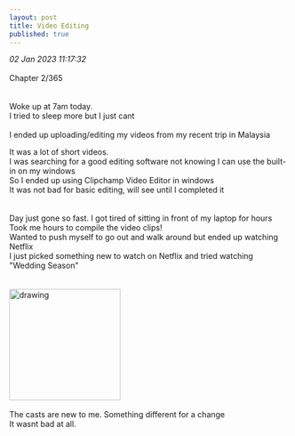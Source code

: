 ```yaml
---
layout: post
title: Video Editing
published: true
---
```

_02 Jan 2023 11:17:32_
<br>
<br>
Chapter 2/365
<br>
<br>
<br>
Woke up at 7am today.
<br>
I tried to sleep more but I just cant
<br>
<br>
I ended up uploading/editing my videos from my recent trip in Malaysia
<br>
<!--more-->
It was a lot of short videos.
<br>
I was searching for a good editing software not knowing I can use the built-in on my windows
<br>
So I ended up using Clipchamp Video Editor in windows
<br>
It was not bad for basic editing, will see until I completed it
<br>
<br>
<br>
Day just gone so fast. I got tired of sitting in front of my laptop for hours
<br>
Took me hours to compile the video clips!
<br>
Wanted to push myself to go out and walk around but ended up watching Netflix
<br>
I just picked something new to watch on Netflix and tried watching "Wedding Season"
<br>
<br>
<br>
<img src="https://drive.google.com/uc?export=view&id=1rhoZvTc1cozND9Jr2kMXSdH-8nHgJOq0" alt="drawing" width="200"/>
<br>
<br>
The casts are new to me. Something different for a change
<br>
It wasnt bad at all. 

<br>


